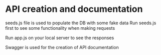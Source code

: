 # API creation and documentation

seeds.js file is used to populate the DB with some fake data
Run seeds.js first to see some functionality when making requests

Run app.js on your local server to see the responses

Swagger is used for the creation of API documentation